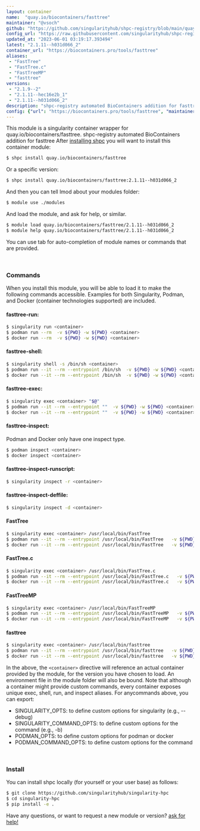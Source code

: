 ```yaml
---
layout: container
name:  "quay.io/biocontainers/fasttree"
maintainer: "@vsoch"
github: "https://github.com/singularityhub/shpc-registry/blob/main/quay.io/biocontainers/fasttree/container.yaml"
config_url: "https://raw.githubusercontent.com/singularityhub/shpc-registry/main/quay.io/biocontainers/fasttree/container.yaml"
updated_at: "2023-06-01 03:19:17.393494"
latest: "2.1.11--h031d066_2"
container_url: "https://biocontainers.pro/tools/fasttree"
aliases:
 - "FastTree"
 - "FastTree.c"
 - "FastTreeMP"
 - "fasttree"
versions:
 - "2.1.9--2"
 - "2.1.11--hec16e2b_1"
 - "2.1.11--h031d066_2"
description: "shpc-registry automated BioContainers addition for fasttree"
config: {"url": "https://biocontainers.pro/tools/fasttree", "maintainer": "@vsoch", "description": "shpc-registry automated BioContainers addition for fasttree", "latest": {"2.1.11--h031d066_2": "sha256:054af636c18055bb38ff7f255e1cdefad891e173b0fc520d5334a5277be38dd9"}, "tags": {"2.1.9--2": "sha256:e7c96730148a0581faba14748b6c439a68e311ae751dadf4a018d3d4bcb494f5", "2.1.11--hec16e2b_1": "sha256:1e93e85fa7d768b9f80379ed14eaa03258487b73520537944029897347f2e38b", "2.1.11--h031d066_2": "sha256:054af636c18055bb38ff7f255e1cdefad891e173b0fc520d5334a5277be38dd9"}, "docker": "quay.io/biocontainers/fasttree", "aliases": {"FastTree": "/usr/local/bin/FastTree", "FastTree.c": "/usr/local/bin/FastTree.c", "FastTreeMP": "/usr/local/bin/FastTreeMP", "fasttree": "/usr/local/bin/fasttree"}}
---
```


This module is a singularity container wrapper for quay.io/biocontainers/fasttree.
shpc-registry automated BioContainers addition for fasttree
After [installing shpc](#install) you will want to install this container module:


```bash
$ shpc install quay.io/biocontainers/fasttree
```

Or a specific version:

```bash
$ shpc install quay.io/biocontainers/fasttree:2.1.11--h031d066_2
```

And then you can tell lmod about your modules folder:

```bash
$ module use ./modules
```

And load the module, and ask for help, or similar.

```bash
$ module load quay.io/biocontainers/fasttree/2.1.11--h031d066_2
$ module help quay.io/biocontainers/fasttree/2.1.11--h031d066_2
```

You can use tab for auto-completion of module names or commands that are provided.

<br>

### Commands

When you install this module, you will be able to load it to make the following commands accessible.
Examples for both Singularity, Podman, and Docker (container technologies supported) are included.

#### fasttree-run:

```bash
$ singularity run <container>
$ podman run --rm  -v ${PWD} -w ${PWD} <container>
$ docker run --rm  -v ${PWD} -w ${PWD} <container>
```

#### fasttree-shell:

```bash
$ singularity shell -s /bin/sh <container>
$ podman run --it --rm --entrypoint /bin/sh  -v ${PWD} -w ${PWD} <container>
$ docker run --it --rm --entrypoint /bin/sh  -v ${PWD} -w ${PWD} <container>
```

#### fasttree-exec:

```bash
$ singularity exec <container> "$@"
$ podman run --it --rm --entrypoint ""  -v ${PWD} -w ${PWD} <container> "$@"
$ docker run --it --rm --entrypoint ""  -v ${PWD} -w ${PWD} <container> "$@"
```

#### fasttree-inspect:

Podman and Docker only have one inspect type.

```bash
$ podman inspect <container>
$ docker inspect <container>
```

#### fasttree-inspect-runscript:

```bash
$ singularity inspect -r <container>
```

#### fasttree-inspect-deffile:

```bash
$ singularity inspect -d <container>
```


#### FastTree

```bash
$ singularity exec <container> /usr/local/bin/FastTree
$ podman run --it --rm --entrypoint /usr/local/bin/FastTree   -v ${PWD} -w ${PWD} <container> -c " $@"
$ docker run --it --rm --entrypoint /usr/local/bin/FastTree   -v ${PWD} -w ${PWD} <container> -c " $@"
```


#### FastTree.c

```bash
$ singularity exec <container> /usr/local/bin/FastTree.c
$ podman run --it --rm --entrypoint /usr/local/bin/FastTree.c   -v ${PWD} -w ${PWD} <container> -c " $@"
$ docker run --it --rm --entrypoint /usr/local/bin/FastTree.c   -v ${PWD} -w ${PWD} <container> -c " $@"
```


#### FastTreeMP

```bash
$ singularity exec <container> /usr/local/bin/FastTreeMP
$ podman run --it --rm --entrypoint /usr/local/bin/FastTreeMP   -v ${PWD} -w ${PWD} <container> -c " $@"
$ docker run --it --rm --entrypoint /usr/local/bin/FastTreeMP   -v ${PWD} -w ${PWD} <container> -c " $@"
```


#### fasttree

```bash
$ singularity exec <container> /usr/local/bin/fasttree
$ podman run --it --rm --entrypoint /usr/local/bin/fasttree   -v ${PWD} -w ${PWD} <container> -c " $@"
$ docker run --it --rm --entrypoint /usr/local/bin/fasttree   -v ${PWD} -w ${PWD} <container> -c " $@"
```



In the above, the `<container>` directive will reference an actual container provided
by the module, for the version you have chosen to load. An environment file in the
module folder will also be bound. Note that although a container
might provide custom commands, every container exposes unique exec, shell, run, and
inspect aliases. For anycommands above, you can export:

 - SINGULARITY_OPTS: to define custom options for singularity (e.g., --debug)
 - SINGULARITY_COMMAND_OPTS: to define custom options for the command (e.g., -b)
 - PODMAN_OPTS: to define custom options for podman or docker
 - PODMAN_COMMAND_OPTS: to define custom options for the command

<br>

### Install

You can install shpc locally (for yourself or your user base) as follows:

```bash
$ git clone https://github.com/singularityhub/singularity-hpc
$ cd singularity-hpc
$ pip install -e .
```

Have any questions, or want to request a new module or version? [ask for help!](https://github.com/singularityhub/singularity-hpc/issues)